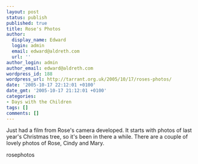 ```yaml
---
layout: post
status: publish
published: true
title: Rose's Photos
author:
  display_name: Edward
  login: admin
  email: edward@aldreth.com
  url: ''
author_login: admin
author_email: edward@aldreth.com
wordpress_id: 188
wordpress_url: http://tarrant.org.uk/2005/10/17/roses-photos/
date: '2005-10-17 22:12:01 +0100'
date_gmt: '2005-10-17 21:12:01 +0100'
categories:
- Days with the Children
tags: []
comments: []
---
```

<p>Just had a film from Rose's camera developed.  It starts with photos of last year's Christmas tree, so it's been in there a while.  There are a couple of lovely photos of Rose, Cindy and Mary.</p>
<p><wpg2>rosephotos</wpg2></p>
